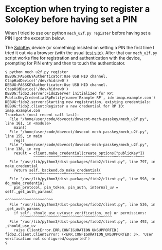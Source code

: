 
# Exception when trying to register a SoloKey before having set a PIN

When I tried to use our python `mech_u2f.py register` before having set
a PIN I got the exception below.

The [SoloKey](https://solokeys.eu/) device (or something) insisted on setting a
PIN the first time I tried it out via a browser (with the usual
[test site](https://webauthn.io/profile)).  After that our `mech_u2f.py` script
works fine for registration and authentication with the device, prompting for
PIN entry and then to touch the authenticator.

```
$ python mech_u2f.py register
DEBUG:PASSKEYAuthenticator:Use USB HID channel.
CtapHidDevice('/dev/hidraw0')
DEBUG:PASSKEYAuthenticator:Use USB HID channel.
CtapHidDevice('/dev/hidraw0')
DEBUG:fido2.server:Fido2Server initialized for RP: PublicKeyCredentialRpEntity(name='Example RP', id='imap.example.com')
DEBUG:fido2.server:Starting new registration, existing credentials: 
DEBUG:fido2.client:Register a new credential for RP ID: imap.example.com
Traceback (most recent call last):
  File "/home/user/code/dovecot/dovecot-mech-passkey/mech_u2f.py", line 161, in <module>
    main()
  File "/home/user/code/dovecot/dovecot-mech-passkey/mech_u2f.py", line 155, in main
    reg()
  File "/home/user/code/dovecot/dovecot-mech-passkey/mech_u2f.py", line 138, in reg
    result = client.make_credential(create_options["publicKey"])
             ^^^^^^^^^^^^^^^^^^^^^^^^^^^^^^^^^^^^^^^^^^^^^^^^^^^
  File "/usr/lib/python3/dist-packages/fido2/client.py", line 797, in make_credential
    return self._backend.do_make_credential(
           ^^^^^^^^^^^^^^^^^^^^^^^^^^^^^^^^^
  File "/usr/lib/python3/dist-packages/fido2/client.py", line 598, in do_make_credential
    pin_protocol, pin_token, pin_auth, internal_uv = self._get_auth_params(
                                                     ^^^^^^^^^^^^^^^^^^^^^^
  File "/usr/lib/python3/dist-packages/fido2/client.py", line 536, in _get_auth_params
    if self._should_use_uv(user_verification, mc) or permissions:
       ^^^^^^^^^^^^^^^^^^^^^^^^^^^^^^^^^^^^^^^^^^
  File "/usr/lib/python3/dist-packages/fido2/client.py", line 492, in _should_use_uv
    raise ClientError.ERR.CONFIGURATION_UNSUPPORTED(
fido2.client.ClientError: (<ERR.CONFIGURATION_UNSUPPORTED: 3>, 'User verification not configured/supported')
$ 
```
